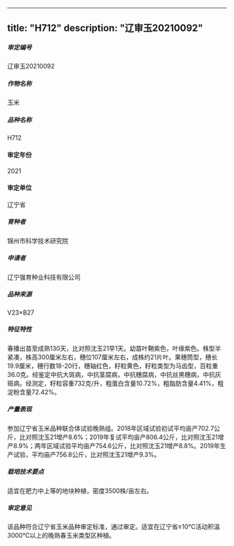 
---
title: "H712"
description: "辽审玉20210092"
---
##### 审定编号 
辽审玉20210092

##### 作物名称
玉米

##### 品种名称
H712

#### 审定年份
2021	

#### 审定单位
辽宁省

##### 育种者
锦州市科学技术研究院

##### 申请者
辽宁强育种业科技有限公司

##### 品种来源
V23×B27 

##### 特征特性
春播出苗至成熟130天，比对照沈玉21早1天。幼苗叶鞘紫色，叶缘紫色。株型半紧凑，株高300厘米左右，穗位107厘米左右，成株约21片叶。果穗筒型，穗长19.9厘米，穗行数18-20行，穗轴红色，籽粒黄色，籽粒类型为马齿型，百粒重36.0克。经鉴定中抗大斑病，中抗茎腐病，中抗穗腐病，中抗丝黑穗病，中抗灰斑病。经测定，籽粒容重732克/升，粗蛋白含量10.72%，粗脂肪含量4.41%，粗淀粉含量72.42%。

##### 产量表现
参加辽宁省玉米品种联合体试验晚熟组。2018年区域试验初试平均亩产702.7公斤，比对照沈玉21增产8.6%；2019年复试平均亩产806.4公斤，比对照沈玉21增产8.9%；两年区域试验平均亩产754.6公斤，比对照沈玉21增产8.8%。2019年生产试验，平均亩产756.8公斤，比对照沈玉21增产9.3%。 

##### 栽培技术要点
适宜在肥力中上等的地块种植，密度3500株/亩左右。

##### 审定意见
该品种符合辽宁省玉米品种审定标准，通过审定。适宜在辽宁省≥10℃活动积温3000℃以上的晚熟春玉米类型区种植。


